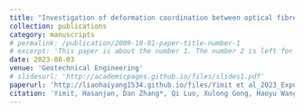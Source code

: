 ```yaml
---
title: "Investigation of deformation coordination between optical fibre and borehole sand backfill"
collection: publications
category: manuscripts
# permalink: /publication/2009-10-01-paper-title-number-1
# excerpt: 'This paper is about the number 1. The number 2 is left for future work.'
date: 2023-08-03
venue: 'Geotechnical Engineering'
# slidesurl: 'http://academicpages.github.io/files/slides1.pdf'
paperurl: 'http://liaohaiyang1534.github.io/files/Yimit et al_2023_Experimental investigation on the deformation coordination between an optical.pdf'
citation: 'Yimit, Hasanjan, Dan Zhang*, Qi Luo, Xulong Gong, Haoyu Wang, and Haiyang Liao. ”Investigation of deformation coordination between optical fibre and borehole sand backfill.” Proceedings of the Institution of Civil Engineers-Geotechnical Engineering (2023): 1-12.'
---
```


